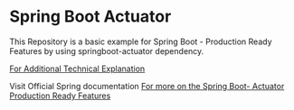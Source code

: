 # Spring Boot Actuator
 This Repository is a basic example for Spring Boot - Production Ready Features by using springboot-actuator dependency.

[For Additional Technical Explanation](https://github.com/BHIMAVARAPU-MANOJ-KUMAR/Spring-Boot-Actuator/blob/main/Spring_Boot_Actuator_Notes.pdf)

Visit Official Spring documentation [For more on the Spring Boot- Actuator Production Ready Features](https://docs.spring.io/spring-boot/docs/current/reference/html/actuator.html)
